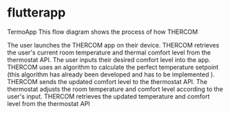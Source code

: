 # flutterapp
TermoApp
This flow diagram shows the process of how THERCOM

The user launches the THERCOM app on their device.
THERCOM retrieves the user's current room temperature and thermal comfort level from the thermostat API.
The user inputs their desired comfort level into the app.
THERCOM uses an algorithm to calculate the perfect temperature setpoint (this algorithm has already been developed and has to be implemented ). 
THERCOM sends the updated comfort level to the thermostat API.
The thermostat adjusts the room temperature and comfort level according to the user's input.
THERCOM retrieves the updated temperature and comfort level from the thermostat API 
